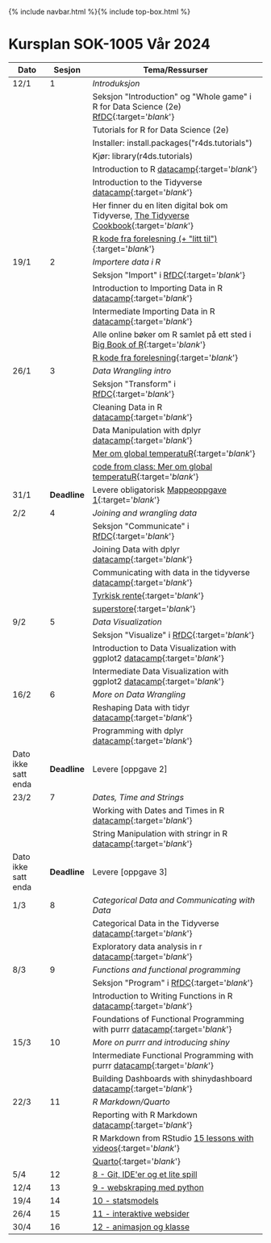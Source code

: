 {% include navbar.html %}{% include top-box.html %}

# Kursplan SOK-1005 Vår 2024

| Dato <img width=80/>  | Sesjon  |  Tema/Ressurser <img width=200/>  |
|-----------------------|---------|-----------------------------------| 
| 12/1  | 1  |  *Introduksjon* |
| | | Seksjon "Introduction" og "Whole game" i R for Data Science (2e) [RfDC](https://r4ds.hadley.nz/){:target='_blank_'} | 
| | | Tutorials for R for Data Science (2e) |
| | | Installer: install.packages("r4ds.tutorials")  |
| | | Kjør: library(r4ds.tutorials)  |
| | | Introduction to R [datacamp](https://app.datacamp.com/learn/courses/free-introduction-to-r){:target='_blank_'} |
| | | Introduction to the Tidyverse [datacamp](https://app.datacamp.com/learn/courses/introduction-to-the-tidyverse){:target='_blank_'} |
| | | Her finner du en liten digital bok om Tidyverse, [The Tidyverse Cookbook](https://rstudio-education.github.io/tidyverse-cookbook/){:target='_blank_'} |
| | | [R kode fra forelesning (+ "litt til")](https://raw.githubusercontent.com/uit-sok-1005-v24/uit-sok-1005-v24.github.io/main/first_code.R){:target='_blank_'}   |
| 19/1 | 2 | *Importere data i R* |
| | | Seksjon "Import" i [RfDC](https://r4ds.hadley.nz/){:target='_blank_'} |
| | | Introduction to Importing Data in R [datacamp](https://app.datacamp.com/learn/courses/importing-data-in-r-part-1){:target='_blank_'} |
| | | Intermediate Importing Data in R [datacamp](https://app.datacamp.com/learn/courses/importing-data-in-r-part-2){:target='_blank_'} |
| | | Alle online bøker om R samlet på ett sted i [Big Book of R](https://www.bigbookofr.com/index.html){:target='_blank_'} | 
| | | [R kode fra forelesning](https://raw.githubusercontent.com/uit-sok-1005-v24/uit-sok-1005-v24.github.io/main/static_web_txt.R){:target='_blank_'}   |
| 26/1 | 3 | *Data Wrangling intro* |
| | | Seksjon "Transform" i [RfDC](https://r4ds.hadley.nz/){:target='_blank_'} |
| | | Cleaning Data in R [datacamp](https://app.datacamp.com/learn/courses/cleaning-data-in-r){:target='_blank_'} |
| | | Data Manipulation with dplyr [datacamp](https://app.datacamp.com/learn/courses/data-manipulation-with-dplyr){:target='_blank_'} |
| | | [Mer om global temperatuR](https://raw.githubusercontent.com/uit-sok-1005-v24/uit-sok-1005-v24.github.io/main/static_web_txt_more_advanced.R){:target='_blank_'}   |
| | | [code from class: Mer om global temperatuR](https://raw.githubusercontent.com/uit-sok-1005-v24/uit-sok-1005-v24.github.io/main/code_from_class.R){:target='_blank_'}   |
| 31/1 | **Deadline** | Levere obligatorisk [Mappeoppgave 1](https://uit-sok-1005-v24.github.io/oppgave_1_global_temp.pdf){:target='_blank_'}  |
| 2/2 | 4 | *Joining and wrangling data* |
| | | Seksjon "Communicate" i [RfDC](https://r4ds.hadley.nz/){:target='_blank_'} |
|      |   | Joining Data with dplyr [datacamp](https://app.datacamp.com/learn/courses/joining-data-with-dplyr){:target='_blank_'} |
|      |   | Communicating with data in the tidyverse [datacamp](https://app.datacamp.com/learn/courses/communicating-with-data-in-the-tidyverse){:target='_blank_'} |
| | | [Tyrkisk rente](https://raw.githubusercontent.com/uit-sok-1005-v24/uit-sok-1005-v24.github.io/main/turkish_interest_rates.R){:target='_blank_'}   |
| | | [superstore](https://raw.githubusercontent.com/uit-sok-1005-v24/uit-sok-1005-v24.github.io/main/superstore.R){:target='_blank_'}   |
| 9/2 | 5 | *Data Visualization*  |
|      |   | Seksjon "Visualize" i [RfDC](https://r4ds.hadley.nz/){:target='_blank_'} |
|      |   | Introduction to Data Visualization with ggplot2 [datacamp](https://app.datacamp.com/learn/courses/data-visualization-with-ggplot2-1){:target='_blank_'} |
|      |   | Intermediate Data Visualization with ggplot2 [datacamp](https://app.datacamp.com/learn/courses/data-visualization-with-ggplot2-2){:target='_blank_'} |
| 16/2 | 6 | *More on Data Wrangling* |
| | | Reshaping Data with tidyr [datacamp](https://app.datacamp.com/learn/courses/reshaping-data-with-tidyr){:target='_blank_'} |
| | | Programming with dplyr [datacamp](https://app.datacamp.com/learn/courses/programming-with-dplyr){:target='_blank_'} |
| Dato ikke satt enda | **Deadline** | Levere [oppgave 2] |
| 23/2 | 7 | *Dates, Time and Strings* |
|      |   | Working with Dates and Times in R [datacamp](https://app.datacamp.com/learn/courses/working-with-dates-and-times-in-r){:target='_blank_'} |
|      |   | String Manipulation with stringr in R [datacamp](https://app.datacamp.com/learn/courses/string-manipulation-with-stringr-in-r){:target='_blank_'} |
| Dato ikke satt enda  | **Deadline** | Levere [oppgave 3]  |
| 1/3 | 8 | *Categorical Data and Communicating with Data* |
|  |  | Categorical Data in the Tidyverse [datacamp](https://app.datacamp.com/learn/courses/categorical-data-in-the-tidyverse){:target='_blank_'} |
|  |  | Exploratory data analysis in r [datacamp](https://app.datacamp.com/learn/courses/exploratory-data-analysis-in-r){:target='_blank_'} |
| 8/3 | 9 | *Functions and functional programming* |
|      |    | Seksjon "Program" i [RfDC](https://r4ds.hadley.nz/){:target='_blank_'} |
|  |  | Introduction to Writing Functions in R [datacamp](https://app.datacamp.com/learn/courses/introduction-to-writing-functions-in-r){:target='_blank_'} |   
| | | Foundations of Functional Programming with purrr [datacamp](https://app.datacamp.com/learn/courses/foundations-of-functional-programming-with-purrr){:target='_blank_'} |   
| 15/3 | 10 | *More on purrr and introducing shiny* |
|  |  | Intermediate Functional Programming with purrr [datacamp](https://app.datacamp.com/learn/courses/intermediate-functional-programming-with-purrr){:target='_blank_'} |   
|  |  | Building Dashboards with shinydashboard [datacamp](https://app.datacamp.com/learn/courses/building-dashboards-with-shinydashboard){:target='_blank_'} | 
| 22/3 | 11 | *R Markdown/Quarto* |
|      |   | Reporting with R Markdown [datacamp](https://app.datacamp.com/learn/courses/reporting-with-rmarkdown){:target='_blank_'} |
|      |   | R Markdown from RStudio [15 lessons with videos](https://rmarkdown.rstudio.com/lesson-1.html){:target='_blank_'} |
|      |   | [Quarto](https://quarto.org/){:target='_blank_'}               |
| 5/4 | 12 | [8 - Git, IDE'er og et lite spill](https://espensirnes.github.io/notebooks/html/8%20-%20Git,%20IDE'er%20og%20et%20lite%20spill.html) |
| 12/4 | 13 | [9 - webskraping med python](https://espensirnes.github.io/notebooks/html/9%20-%20webskraping%20med%20python.html) |
| 19/4 | 14 | [10 - statsmodels](https://espensirnes.github.io/notebooks/html/10%20-%20statsmodels.html) |
| 26/4 | 15 | [11 - interaktive websider](https://espensirnes.github.io/notebooks/html/11%20-%20interaktive%20websider.html)|
| 30/4 | 16 | [12 - animasjon og klasse](https://espensirnes.github.io/notebooks/html/12%20-%20animasjon%20med%20klasse.html)|

